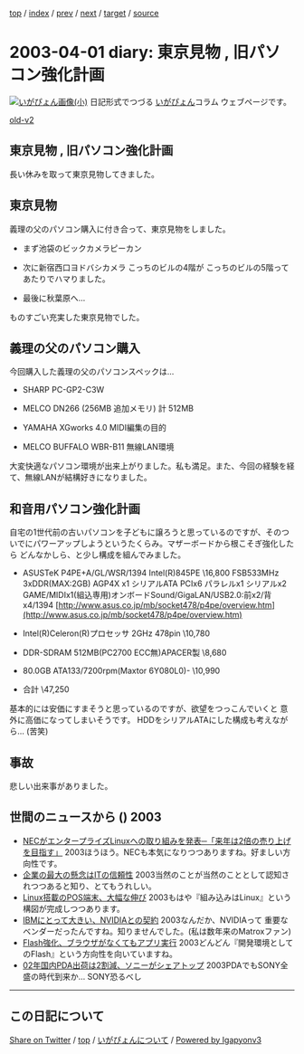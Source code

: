 [top](../index.html) 
 / [index](index.html) 
 / [prev](ig030324.html) 
 / [next](ig030403.html) 
 / [target](https://igapyon.github.io/diary/2003/ig030401.html) 
 / [source](https://github.com/igapyon/diary/blob/gh-pages/2003/ig030401.src.md) 

2003-04-01 diary: 東京見物 , 旧パソコン強化計画
=====================================================================================================
[![いがぴょん画像(小)](https://igapyon.github.io/diary/images/iga200306s.jpg "いがぴょん")](https://igapyon.github.io/diary/memo/memoigapyon.html) 日記形式でつづる [いがぴょん](https://igapyon.github.io/diary/memo/memoigapyon.html)コラム ウェブページです。

[old-v2](ig030401-orig.html)

## 東京見物 , 旧パソコン強化計画

長い休みを取って東京見物してきました。


## 東京見物

義理の父のパソコン購入に付き合って、東京見物をしました。

* まず池袋のビックカメラピーカン
  
* 次に新宿西口ヨドバシカメラ
  こっちのビルの4階が こっちのビルの5階ってあたりでハマりました。
  
* 最後に秋葉原へ…

ものすごい充実した東京見物でした。

## 義理の父のパソコン購入

今回購入した義理の父のパソコンスペックは…

* SHARP PC-GP2-C3W
  
* MELCO DN266 (256MB 追加メモリ)
  計 512MB
  
* YAMAHA XGworks 4.0
  MIDI編集の目的
  
* MELCO BUFFALO WBR-B11
  無線LAN環境

大変快適なパソコン環境が出来上がりました。私も満足。また、今回の経験を経て、無線LANが結構好きになりました。

## 和音用パソコン強化計画

自宅の1世代前の古いパソコンを子どもに譲ろうと思っているのですが、そのついでにパワーアップしようというたくらみ。マザーボードから根こそぎ強化したら どんなかしら、と少し構成を組んでみました。

* ASUSTeK P4PE+A/GL/WSR/1394 Intel(R)845PE \16,800
  FSB533MHz 3xDDR(MAX:2GB) AGP4X x1 シリアルATA PCIx6 パラレルx1 シリアルx2 GAME/MIDIx1(組込専用)オンボードSound/GigaLAN/USB2.0:前x2/背x4/1394
  [http://www.asus.co.jp/mb/socket478/p4pe/overview.htm](http://www.asus.co.jp/mb/socket478/p4pe/overview.htm)
  
* Intel(R)Celeron(R)プロセッサ 2GHz 478pin \10,780
  
* DDR-SDRAM 512MB(PC2700 ECC無)APACER製 \8,680
  
* 80.0GB ATA133/7200rpm(Maxtor 6Y080L0)- \10,990
  
* 合計 \47,250

基本的には安価にすまそうと思っているのですが、欲望をつっこんでいくと 意外に高価になってしまいそうです。
HDDをシリアルATAにした構成も考えながら… (苦笑)

## 事故

悲しい出来事がありました。

## 世間のニュースから () 2003

* [NECがエンタープライズLinuxへの取り組みを発表─「来年は2倍の売り上げを目指す」](http://linux.ascii24.com/linux/news/today/2003/03/27/642705-000.html)  2003ほうほう。NECも本気になりつつありますね。好ましい方向性です。
* [企業の最大の懸念はITの信頼性](http://www.zdnet.co.jp/news/0303/27/nebt_02.html)  2003当然のことが当然のこととして認知されつつあると知り、とてもうれしい。
* [Linux搭載のPOS端末、大幅な伸び](http://www.zdnet.co.jp/news/0303/28/nebt_13.html)  2003もはや『組み込みはLinux』という構図が完成しつつあります。
* [IBMにとって大きい、NVIDIAとの契約](http://www.zdnet.co.jp/news/0303/27/nebt_21.html)  2003なんだか、NVIDIAって 重要なベンダーだったんですね。知りませんでした。(私は数年来のMatroxファン)
* [Flash強化、ブラウザがなくてもアプリ実行](http://www.zdnet.co.jp/news/0303/28/nebt_16.html)  2003どんどん『開発環境としてのFlash』という方向性を向いていますね。
* [02年国内PDA出荷は2割減、ソニーがシェアトップ](http://www.zdnet.co.jp/news/0303/28/njbt_03.html)  2003PDAでもSONY全盛の時代到来か… SONY恐るべし


----------------------------------------------------------------------------------------------------

## この日記について

[Share on Twitter](https://twitter.com/intent/tweet?hashtags=igapyon%2Cdiary%2C%E3%81%84%E3%81%8C%E3%81%B4%E3%82%87%E3%82%93&text=%E6%9D%B1%E4%BA%AC%E8%A6%8B%E7%89%A9+%2C+%E6%97%A7%E3%83%91%E3%82%BD%E3%82%B3%E3%83%B3%E5%BC%B7%E5%8C%96%E8%A8%88%E7%94%BB&url=https%3A%2F%2Figapyon.github.io%2Fdiary%2F2003%2Fig030401.html) / [top](../index.html) / [いがぴょんについて](https://igapyon.github.io/diary/memo/memoigapyon.html) / [Powered by Igapyonv3](https://github.com/igapyon/igapyonv3)
